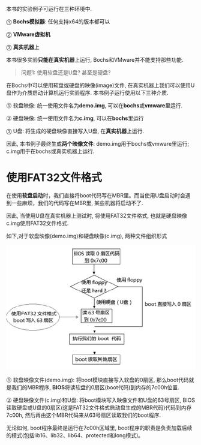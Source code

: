 
本书的实验例子可运行在三种环境中.

⓵ **Bochs模拟器**: 任何支持x64的版本都可以

⓶ **VMware虚拟机**

⓷ **真实机器**上

本书很多实验**只能在真实机器**上运行, Bochs和VMware并不能支持那些功能.

>问题1: 使用软盘还是U盘? 甚至是硬盘?

在Bochs中可以使用软盘或硬盘的映像(image)文件, 在真实机器上我们可以使用U盘作为介质启动计算机运行实验程序. 本书例子运行使用以下三种介质.

⓵ 软盘映像: 统一使用文件名为**demo.img**, 可以在**bochs**或**vmware**里运行.

⓶ 硬盘映像: 统一使用文件名为**c.img**, 可以在**bochs**里运行

⓷ U盘: 将生成的硬盘映像直接写入U盘, 在**真实机器**上运行.

因此, 本书例子最终生成**两个映像文件**: demo.img用于bochs或vmware里运行; c.img用于在bochs或真实机器上运行.

# 使用FAT32文件格式

在使用**软盘启动**时，我们直接将boot代码写在MBR里。而当使用U盘启动时会遇到一些麻烦，我们的代码写在MBR里, 某些机器将启动不了.

因此, 当使用U盘在真实机器上测试时, 将使用FAT32文件格式, 也就是硬盘映像c.img使用FAT32文件格式.

如下,对于软盘映像(demo.img)和硬盘映像(c.img), 两种文件组织形式

![2019-11-30-19-44-34.png](./images/2019-11-30-19-44-34.png)

⓵ 软盘映像文件(demo.img): 将boot模块直接写入软盘的0扇区, 那么boot代码就是我们的MBR程序, **BIOS**将读软盘的0扇区(boot代码)到内存的7c00h位置.

⓶ 硬盘映像文件(c.img)和U盘: 将boot模块写入映像文件和U盘的63号扇区, BIOS读取硬盘或U盘的0扇区(这是FAT32文件格式启动盘生成的MBR代码)代码到内存7c00h, 然后再由这个MBR代码来从63号扇区读取我们的boot程序.

无论如何, boot程序最终是运行在7c00h区域里, boot程序的职责是负责加载后续的模式(包括lib16、lib32、lib64、protected和long模式)。


